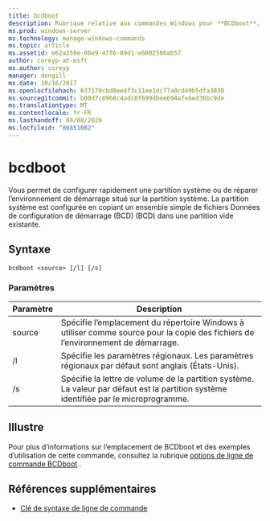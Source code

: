 ```yaml
---
title: bcdboot
description: Rubrique relative aux commandes Windows pour **BCDboot**, qui permet de configurer rapidement une partition système, ou de réparer l’environnement de démarrage situé sur la partition système.
ms.prod: windows-server
ms.technology: manage-windows-commands
ms.topic: article
ms.assetid: e62a250e-08e9-47f6-89d1-e6002560ab57
author: coreyp-at-msft
ms.author: coreyp
manager: dongill
ms.date: 10/16/2017
ms.openlocfilehash: 637170cbd8ee4f3c11ee1dc77a0cd49b5dfa3038
ms.sourcegitcommit: b00d7c8968c4adc8f699dbee694afe6ed36bc9de
ms.translationtype: MT
ms.contentlocale: fr-FR
ms.lasthandoff: 04/08/2020
ms.locfileid: "80851082"
---
```

# <a name="bcdboot"></a>bcdboot

Vous permet de configurer rapidement une partition système ou de réparer l’environnement de démarrage situé sur la partition système. La partition système est configurée en copiant un ensemble simple de fichiers Données de configuration de démarrage (BCD) (BCD) dans une partition vide existante.

## <a name="syntax"></a>Syntaxe

```
bcdboot <source> [/l] [/s]
```

### <a name="parameters"></a>Paramètres

| Paramètre | Description |
| --------- | ----------- |
| source | Spécifie l’emplacement du répertoire Windows à utiliser comme source pour la copie des fichiers de l’environnement de démarrage. |
| /l | Spécifie les paramètres régionaux. Les paramètres régionaux par défaut sont anglais (États-Unis). |
| /s | Spécifie la lettre de volume de la partition système. La valeur par défaut est la partition système identifiée par le microprogramme. |

## <a name="examples"></a><a name=BKMK_examples></a>Illustre

Pour plus d’informations sur l’emplacement de BCDboot et des exemples d’utilisation de cette commande, consultez la rubrique [options de ligne de commande BCDboot](https://docs.microsoft.com/previous-versions/windows/it-pro/windows-8.1-and-8/hh824874(v=win.10)x) .

## <a name="additional-references"></a>Références supplémentaires

- [Clé de syntaxe de ligne de commande](command-line-syntax-key.md)
